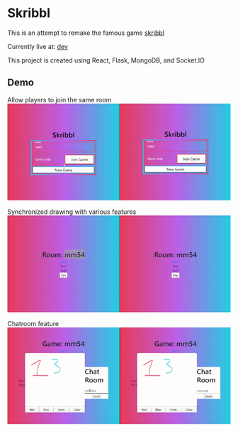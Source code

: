 # Skribbl
This is an attempt to remake the famous game [skribbl](https://skribbl.io)

Currently live at: [dev](http://192.168.43.2:3000/)

This project is created using React, Flask, MongoDB, and <span>Socket.IO</span>

## Demo
Allow players to join the same room
![](join-game.gif)

Synchronized drawing with various features
![](draw.gif)

Chatroom feature
![](message.gif)
